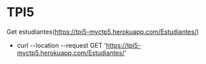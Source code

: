# TPI5

Get estudiantes(https://tpi5-mvctp5.herokuapp.com/Estudiantes/)
- curl --location --request GET 'https://tpi5-mvctp5.herokuapp.com/Estudiantes/'
